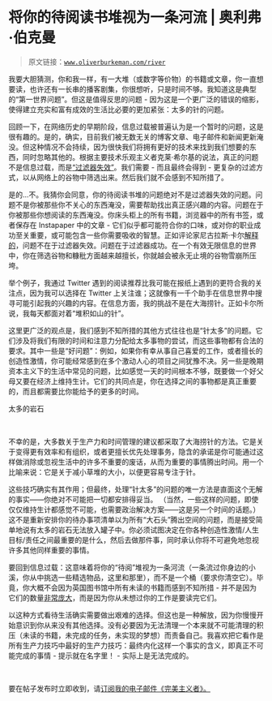 # 将你的待阅读书堆视为一条河流 | 奥利弗·伯克曼

> 原文链接：[`www.oliverburkeman.com/river`](https://www.oliverburkeman.com/river)

我要大胆猜测，你和我一样，有一大堆（或数字等价物）的书籍或文章，你一直想要读，也许还有一长串的播客剧集，你很想听，只是时间不够。我知道这是典型的“第一世界问题”。但这是值得反思的问题 - 因为这是一个更广泛的错误的缩影，使得建立充实和富有成效的生活比必要的更加紧张：太多的针的问题。

回顾一下，在网络历史的早期阶段，信息过载被普遍认为是一个暂时的问题，这是很有趣的。是的，确实，目前我们被无数无关的博客文章、电子邮件和新闻更新淹没。但这种情况不会持续，因为很快我们将拥有更好的技术来找到我们想要的东西，同时忽略其他的。根据主要技术乐观主义者克莱·希尔基的说法，真正的问题不是信息过载，而是[“过滤器失效”](https://www.cnet.com/news/shirky-problem-is-filter-failure-not-info-overload/)。我们需要 - 而且最终会得到 - 更复杂的过滤方式，以从网络上的谷物中筛选出来。然后我们就不会感到不知所措了。

是的...不。我猜你会同意，你的待阅读书堆的问题绝对不是过滤器失效的问题。问题不是你被那些你不关心的东西淹没，需要帮助找出真正感兴趣的内容。问题在于你被那些你想阅读的东西淹没。你床头柜上的所有书籍，浏览器中的所有书签，或者保存在 Instapaper 中的文章 - 它们似乎都可能符合你的口味，或对你的职业成功至关重要，或可能包含一些你需要吸收的智慧。正如评论家尼古拉斯·卡尔[解释的](http://www.roughtype.com/?p=1464)，问题不在于过滤器失效。问题在于过滤器成功。在一个有效无限信息的世界中，你在筛选谷物和糠秕方面越来越擅长，你就越会被永无止境的谷物雪崩所压垮。

举个例子，我通过 Twitter 遇到的阅读推荐比我可能在报纸上遇到的更符合我的关注点，因为我可以选择在 Twitter 上关注谁；这就像有一千个助手在信息世界中搜寻可能引起我的兴趣的内容。在信息方面，我的挑战不是在大海捞针。正如卡尔所说，我每天都面对着“堆积如山的针”。

这里更广泛的观点是，我们感到不知所措的其他方式往往也是“针太多”的问题。它们涉及将我们有限的时间和注意力分配给太多事物的尝试，而这些事物都有合法的要求。其中一些是“好问题”：例如，如果你有幸从事自己喜爱的工作，或者擅长的创造性激情，你可能经常感到在多个激动人心的项目之间犹豫不决。另一些是晚期资本主义下的生活中常见的问题，比如感觉一天的时间根本不够，既要做一个好父母又要在经济上维持生计。它们的共同点是，你在选择之间的事物都是真正重要的，而且都需要比你能给予的更多的时间。

太多的岩石

​

不幸的是，大多数关于生产力和时间管理的建议都采取了大海捞针的方法。它是关于变得更有效率和有组织，或者更擅长优先处理事务，隐含的承诺是你可能通过这样做消除或忽视生活中的许多不重要的废话，从而为重要的事情腾出时间。用一个比喻来说：它是关于减小草堆的大小，以便更容易专注于针。

这些技巧确实有其作用；但最终，处理“针太多”的问题的唯一方法是直面这个无解的事实——你绝对不可能把一切都安排得妥当。 （当然，一些这样的问题，即使仅仅维持生计都感觉不可能，也需要政治解决方案——这是另一个时间的话题。）这不是重新安排你的待办事项清单以为所有“大石头”腾出空间的问题，而是接受简单地说有太多的岩石无法放入罐子中。你必须试图决定在你各种创造性激情/人生目标/责任之间最重要的是什么，然后去做那件事，同时承认你将不可避免地忽视许多其他同样重要的事情。

要回到信息过载：这意味着将你的“待阅”堆视为一条河流（一条流过你身边的小溪，你从中挑选一些精选物品，这里和那里），而不是一个桶（要求你清空它）。毕竟，你大概不会因为英国图书馆中所有未读的书籍而感到不知所措 - 并不是因为它们的数量[非常庞大](https://www.oliverburkeman.com/so/60NWXZixI/c?w=qiSKQRmJJq0-qcwQTuOai0NtmSDVPnNWqEd4D_sHVwI.eyJ1IjoiaHR0cHM6Ly93d3cuYmwudWsvYWJvdXQtdXMvb3VyLXN0b3J5L2ZhY3RzLWFuZC1maWd1cmVzLW9mLXRoZS1icml0aXNoLWxpYnJhcnkjIiwiciI6ImEwOGRhOGFkLTlkMTktNGUyYS02OTdhLTE4ODMwZWNhM2JkOCIsIm0iOiJscCJ9)，而是因为你从未想过你的工作是要读完它们。

以这种方式看待生活确实需要做出艰难的选择。但这也是一种解放，因为你慢慢开始意识到你从来没有其他选择。没有必要因为无法清理一个本来就不可能清理的积压（未读的书籍，未完成的任务，未实现的梦想）而责备自己。我喜欢把它看作是所有生产力技巧中最好的生产力技巧：最终内化这样一个事实的含义，即真正不可能完成的事情 - 提示就在名字里！ - 实际上是无法完成的。

​

要在帖子发布时立即收到，请[订阅我的电子邮件《完美主义者》。](https://www.oliverburkeman.com/the-imperfectionist)

​

​

​

​
